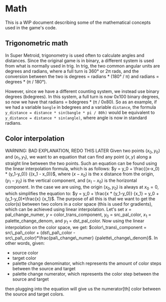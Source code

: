 # Math
This is a WIP document describing some of the mathematical concepts used in the game's code.

## Trigonometric math
In Super Metroid, trigonometry is used often to calculate angles and distances. Since the original game is in binary,
a different system is used from what is normally used in trig. In trig, the two common angular units are degrees and radians,
where a full turn is 360&deg; or 2&pi; rads, and the conversion between the two is  degrees = radians \* (180&deg; / &pi;) 
and radians = degrees \* (&pi; / 180&deg;).

However, since we have a different counting system, we instead use binary degrees (bdegrees).
In this system, a full turn is now 0x100 binary degrees, so now we have that radians = bdegrees \* (&pi; / 0x80).
So as an example, if we had a variable `bangle` in bdegrees and a variable `distance`, the formula
`y_distance = distance * sin(bangle * pi / 80h)` would be equivalent to `y_distance = distance * sin(angle)`, where angle is
now in standard radians.

## Color interpolation
WARNING: BAD EXPLANATION, REDO THIS LATER
Given two points $(x_0, y_0)$ and $(x_1, y_1)$, we want to an equation that can find any point $(x, y)$ along a straight line between the two points.
Such an equation can be found using the linear interpolation formula, which is as follows:
$y = y_0 + \frac{(x-x_0) * (y_1-y_0)}  {(x_1 - x_0)}$, where $(x - x_0)$ is the x distance from the origin, $(y_1 - y_0)$ is the vertical component, and $(x_1 - x_0)$ is the horizontal component.
In the case we are using, the origin $(x_0, y_0)$ is always at $x_0 = 0$, which simplifies the equation to:
$y = y_0 + \frac{x * (y_1-y_0)}  {x_1} = y_0 + (y_1-y_0)*\frac{x}  {x_1}$.
The purpose of all this is that we want to get the color(s) between two colors in a color space (this is used for gradients), which can be achieved using linear interpolation.
Let's set $x$ = pal_change_numer, $y$ = color_trans_component, $y_0$ = src_pal_color, $x_1$ = palette_change_denom, and $y_1$ = dst_pal_color.
Now using the linear interpolation on the color space, we get:
$color\_trans\_component = src\_pal\_color + (dst\_pal\_color - src\_pal\_color)*\frac{pal\_change\_numer} {palette\_change\_denom}$.
In other words, given:
- source color
- target color
- palette change denominator, which represents the amount of color steps between the source and target
- palette change numerator, which represents the color step between the source and target

then plugging into the equation will give us the numerator[th] color between the source and target colors.